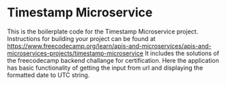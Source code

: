# Timestamp Microservice

This is the boilerplate code for the Timestamp Microservice project. Instructions for building your project can be found at https://www.freecodecamp.org/learn/apis-and-microservices/apis-and-microservices-projects/timestamp-microservice
It includes the solutions of the freecodecamp backend challange for certification. 
Here the application has basic functionality of getting the input from url and displaying the formatted date to UTC string.
